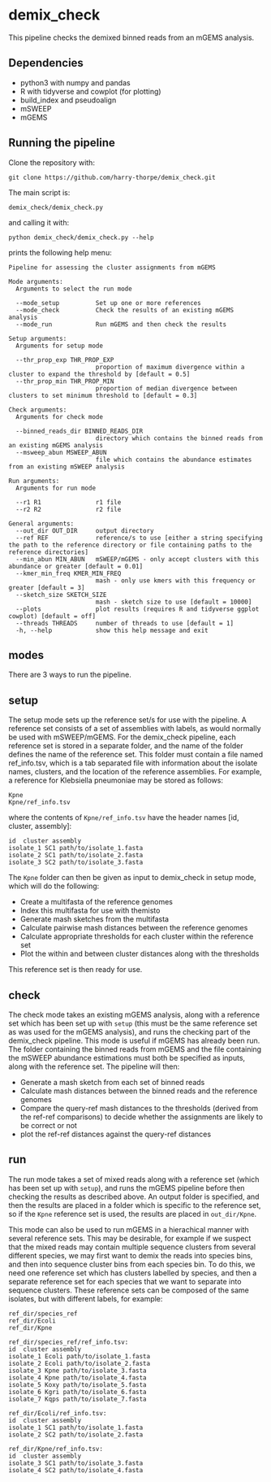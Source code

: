 # demix_check

This pipeline checks the demixed binned reads from an mGEMS analysis. 

## Dependencies

* python3 with numpy and pandas
* R with tidyverse and cowplot (for plotting)
* build_index and pseudoalign
* mSWEEP
* mGEMS

## Running the pipeline

Clone the repository with:

```git clone https://github.com/harry-thorpe/demix_check.git```

The main script is:

```demix_check/demix_check.py```

and calling it with:

```python demix_check/demix_check.py --help```

prints the following help menu:

```
Pipeline for assessing the cluster assignments from mGEMS

Mode arguments:
  Arguments to select the run mode

  --mode_setup          Set up one or more references
  --mode_check          Check the results of an existing mGEMS analysis
  --mode_run            Run mGEMS and then check the results

Setup arguments:
  Arguments for setup mode

  --thr_prop_exp THR_PROP_EXP
                        proportion of maximum divergence within a cluster to expand the threshold by [default = 0.5]
  --thr_prop_min THR_PROP_MIN
                        proportion of median divergence between clusters to set minimum threshold to [default = 0.3]

Check arguments:
  Arguments for check mode

  --binned_reads_dir BINNED_READS_DIR
                        directory which contains the binned reads from an existing mGEMS analysis
  --msweep_abun MSWEEP_ABUN
                        file which contains the abundance estimates from an existing mSWEEP analysis

Run arguments:
  Arguments for run mode

  --r1 R1               r1 file
  --r2 R2               r2 file

General arguments:
  --out_dir OUT_DIR     output directory
  --ref REF             reference/s to use [either a string specifying the path to the reference directory or file containing paths to the reference directories]
  --min_abun MIN_ABUN   mSWEEP/mGEMS - only accept clusters with this abundance or greater [default = 0.01]
  --kmer_min_freq KMER_MIN_FREQ
                        mash - only use kmers with this frequency or greater [default = 3]
  --sketch_size SKETCH_SIZE
                        mash - sketch size to use [default = 10000]
  --plots               plot results (requires R and tidyverse ggplot cowplot) [default = off]
  --threads THREADS     number of threads to use [default = 1]
  -h, --help            show this help message and exit
```

## modes

There are 3 ways to run the pipeline.

## setup

The setup mode sets up the reference set/s for use with the pipeline. A reference set consists of a set of assemblies with labels, as would normally be used with mSWEEP/mGEMS. For the demix_check pipeline, each reference set is stored in a separate folder, and the name of the folder defines the name of the reference set. This folder must contain a file named ref_info.tsv, which is a tab separated file with information about the isolate names, clusters, and the location of the reference assemblies. For example, a reference for Klebsiella pneumoniae may be stored as follows:

```
Kpne
Kpne/ref_info.tsv
```

where the contents of ```Kpne/ref_info.tsv``` have the header names [id, cluster, assembly]:
```
id  cluster assembly
isolate_1 SC1 path/to/isolate_1.fasta
isolate_2 SC1 path/to/isolate_2.fasta
isolate_3 SC2 path/to/isolate_3.fasta
```

The ```Kpne``` folder can then be given as input to demix_check in setup mode, which will do the following:

* Create a multifasta of the reference genomes
* Index this multifasta for use with themisto
* Generate mash sketches from the multifasta
* Calculate pairwise mash distances between the reference genomes
* Calculate appropriate thresholds for each cluster within the reference set
* Plot the within and between cluster distances along with the thresholds

This reference set is then ready for use.

## check

The check mode takes an existing mGEMS analysis, along with a reference set which has been set up with ```setup``` (this must be the same reference set as was used for the mGEMS analysis), and runs the checking part of the demix_check pipeline. This mode is useful if mGEMS has already been run. The folder containing the binned reads from mGEMS and the file containing the mSWEEP abundance estimations must both be specified as inputs, along with the reference set. The pipeline will then:

* Generate a mash sketch from each set of binned reads
* Calculate mash distances between the binned reads and the reference genomes
* Compare the query-ref mash distances to the thresholds (derived from the ref-ref comparisons) to decide whether the assignments are likely to be correct or not
* plot the ref-ref distances against the query-ref distances

## run

The run mode takes a set of mixed reads along with a reference set (which has been set up with ```setup```), and runs the mGEMS pipeline before then checking the results as described above. An output folder is specified, and then the results are placed in a folder which is specific to the reference set, so if the ```Kpne``` reference set is used, the results are placed in ```out_dir/Kpne```.

This mode can also be used to run mGEMS in a hierachical manner with several reference sets. This may be desirable, for example if we suspect that the mixed reads may contain multiple sequence clusters from several different species, we may first want to demix the reads into species bins, and then into sequence cluster bins from each species bin. To do this, we need one reference set which has clusters labelled by species, and then a separate reference set for each species that we want to separate into sequence clusters. These reference sets can be composed of the same isolates, but with different labels, for example:

```
ref_dir/species_ref
ref_dir/Ecoli
ref_dir/Kpne

ref_dir/species_ref/ref_info.tsv:
id  cluster assembly
isolate_1 Ecoli path/to/isolate_1.fasta
isolate_2 Ecoli path/to/isolate_2.fasta
isolate_3 Kpne path/to/isolate_3.fasta
isolate_4 Kpne path/to/isolate_4.fasta
isolate_5 Koxy path/to/isolate_5.fasta
isolate_6 Kgri path/to/isolate_6.fasta
isolate_7 Kqps path/to/isolate_7.fasta

ref_dir/Ecoli/ref_info.tsv:
id  cluster assembly
isolate_1 SC1 path/to/isolate_1.fasta
isolate_2 SC2 path/to/isolate_2.fasta

ref_dir/Kpne/ref_info.tsv:
id  cluster assembly
isolate_3 SC1 path/to/isolate_3.fasta
isolate_4 SC2 path/to/isolate_4.fasta

